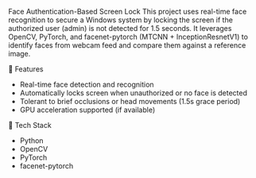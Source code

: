 Face Authentication-Based Screen Lock
This project uses real-time face recognition to secure a Windows system by locking the screen if the authorized user (admin) is not detected for 1.5 seconds. It leverages OpenCV, PyTorch, and facenet-pytorch (MTCNN + InceptionResnetV1) to identify faces from webcam feed and compare them against a reference image.

🔐 Features
- Real-time face detection and recognition
- Automatically locks screen when unauthorized or no face is detected
- Tolerant to brief occlusions or head movements (1.5s grace period)
- GPU acceleration supported (if available)
  
🧠 Tech Stack
- Python
- OpenCV
- PyTorch
- facenet-pytorch



